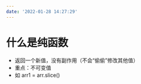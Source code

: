 ```yaml
---
date: '2022-01-28 14:27:29'
---
```


# 什么是纯函数

- 返回一个新值，没有副作用（不会“偷偷”修改其他值）
- 重点：不可变值
- 如 arr1 = arr.slice()
